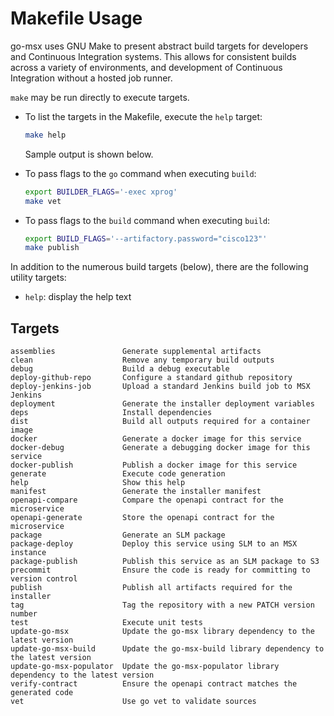 # Makefile Usage

go-msx uses GNU Make to present abstract build targets for developers and Continuous Integration
systems.  This allows for consistent builds across a variety of environments, and development
of Continuous Integration without a hosted job runner.

`make` may be run directly to execute targets.

* To list the targets in the Makefile, execute the `help` target:
    ```bash
    make help
    ```
  Sample output is shown below.


* To pass flags to the `go` command when executing `build`:
    ```bash
    export BUILDER_FLAGS='-exec xprog'
    make vet
    ```

* To pass flags to the `build` command when executing `build`:
    ```bash
    export BUILD_FLAGS='--artifactory.password="cisco123"'
    make publish
    ```

In addition to the numerous build targets (below), there are the following utility targets:

- `help`: display the help text

## Targets

```
assemblies               Generate supplemental artifacts
clean                    Remove any temporary build outputs
debug                    Build a debug executable
deploy-github-repo       Configure a standard github repository
deploy-jenkins-job       Upload a standard Jenkins build job to MSX Jenkins
deployment               Generate the installer deployment variables
deps                     Install dependencies
dist                     Build all outputs required for a container image
docker                   Generate a docker image for this service
docker-debug             Generate a debugging docker image for this service
docker-publish           Publish a docker image for this service
generate                 Execute code generation
help                     Show this help
manifest                 Generate the installer manifest
openapi-compare          Compare the openapi contract for the microservice
openapi-generate         Store the openapi contract for the microservice
package                  Generate an SLM package
package-deploy           Deploy this service using SLM to an MSX instance
package-publish          Publish this service as an SLM package to S3
precommit                Ensure the code is ready for committing to version control
publish                  Publish all artifacts required for the installer
tag                      Tag the repository with a new PATCH version number
test                     Execute unit tests
update-go-msx            Update the go-msx library dependency to the latest version
update-go-msx-build      Update the go-msx-build library dependency to the latest version
update-go-msx-populator  Update the go-msx-populator library dependency to the latest version
verify-contract          Ensure the openapi contract matches the generated code
vet                      Use go vet to validate sources
```